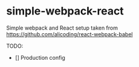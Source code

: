 # simple-webpack-react

Simple webpack and React setup taken from https://github.com/alicoding/react-webpack-babel

TODO:

- [] Production config
